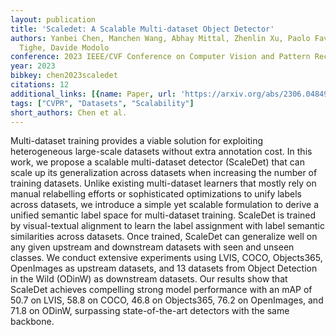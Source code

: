 ```yaml
---
layout: publication
title: 'Scaledet: A Scalable Multi-dataset Object Detector'
authors: Yanbei Chen, Manchen Wang, Abhay Mittal, Zhenlin Xu, Paolo Favaro, Joseph
  Tighe, Davide Modolo
conference: 2023 IEEE/CVF Conference on Computer Vision and Pattern Recognition (CVPR)
year: 2023
bibkey: chen2023scaledet
citations: 12
additional_links: [{name: Paper, url: 'https://arxiv.org/abs/2306.04849'}]
tags: ["CVPR", "Datasets", "Scalability"]
short_authors: Chen et al.
---
```

Multi-dataset training provides a viable solution for exploiting
heterogeneous large-scale datasets without extra annotation cost. In this work,
we propose a scalable multi-dataset detector (ScaleDet) that can scale up its
generalization across datasets when increasing the number of training datasets.
Unlike existing multi-dataset learners that mostly rely on manual relabelling
efforts or sophisticated optimizations to unify labels across datasets, we
introduce a simple yet scalable formulation to derive a unified semantic label
space for multi-dataset training. ScaleDet is trained by visual-textual
alignment to learn the label assignment with label semantic similarities across
datasets. Once trained, ScaleDet can generalize well on any given upstream and
downstream datasets with seen and unseen classes. We conduct extensive
experiments using LVIS, COCO, Objects365, OpenImages as upstream datasets, and
13 datasets from Object Detection in the Wild (ODinW) as downstream datasets.
Our results show that ScaleDet achieves compelling strong model performance
with an mAP of 50.7 on LVIS, 58.8 on COCO, 46.8 on Objects365, 76.2 on
OpenImages, and 71.8 on ODinW, surpassing state-of-the-art detectors with the
same backbone.